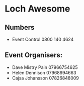 # Loch Awesome

## Numbers
- Event Control 0800 140 4624 

## Event Organisers:
- Dave Mistry Pain 07966754625 
- Helen Dennison 07968994663 
- Cajsa Johansson 07826848009


